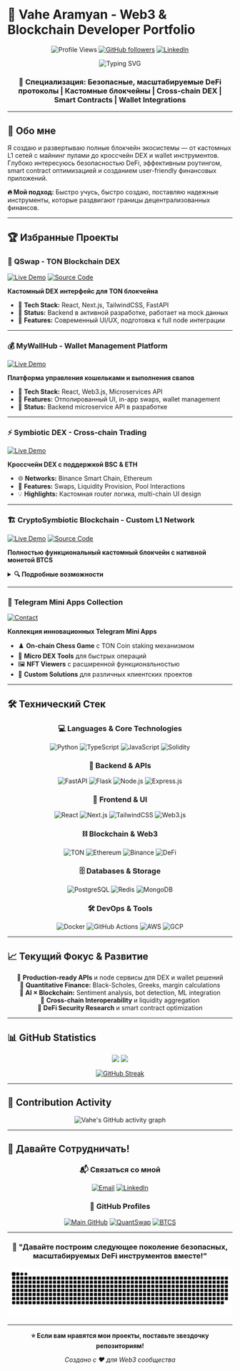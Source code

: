 # 🚀 Vahe Aramyan - Web3 & Blockchain Developer Portfolio

<div align="center">

![Profile Views](https://komarev.com/ghpvc/?username=Vahe327&color=blueviolet&style=flat-square&label=Profile+Views)
[![GitHub followers](https://img.shields.io/github/followers/Vahe327?style=social)](https://github.com/Vahe327)
[![LinkedIn](https://img.shields.io/badge/LinkedIn-Connect-blue?style=flat-square&logo=linkedin)](https://www.linkedin.com/in/vahe-aramyan-192272159)

<img src="https://readme-typing-svg.demolab.com?font=Fira+Code&size=22&duration=4000&pause=1000&color=6366F1&center=true&vCenter=true&width=600&lines=Full+Stack+Web3+Developer;Blockchain+%26+DeFi+Specialist;Smart+Contract+Developer;Custom+Blockchain+Creator" alt="Typing SVG" />

### 💫 **Специализация:** Безопасные, масштабируемые DeFi протоколы | Кастомные блокчейны | Cross-chain DEX | Smart Contracts | Wallet Integrations

</div>

---

## 🎯 **Обо мне**

Я создаю и развертываю полные блокчейн экосистемы — от кастомных L1 сетей с майнинг пулами до кроссчейн DEX и wallet инструментов. Глубоко интересуюсь безопасностью DeFi, эффективным роутингом, smart contract оптимизацией и созданием user-friendly финансовых приложений.

**🔥 Мой подход:** Быстро учусь, быстро создаю, поставляю надежные инструменты, которые раздвигают границы децентрализованных финансов.

---

## 🏆 **Избранные Проекты**

### 🌟 **QSwap** - TON Blockchain DEX
[![Live Demo](https://img.shields.io/badge/🚀_Live_Demo-6366F1?style=for-the-badge&logo=rocket&logoColor=white)](https://qswap.fi)
[![Source Code](https://img.shields.io/badge/📦_Source_Code-181717?style=for-the-badge&logo=github&logoColor=white)](https://github.com/QuantSwap)

**Кастомный DEX интерфейс для TON блокчейна**
- 🔧 **Tech Stack:** React, Next.js, TailwindCSS, FastAPI
- 🔄 **Status:** Backend в активной разработке, работает на mock данных
- 🎯 **Features:** Современный UI/UX, подготовка к full node интеграции

---

### 💰 **MyWallHub** - Wallet Management Platform
[![Live Demo](https://img.shields.io/badge/🚀_Live_Demo-10B981?style=for-the-badge&logo=wallet&logoColor=white)](https://swap.mywallhub.online)

**Платформа управления кошельками и выполнения свапов**
- 🔧 **Tech Stack:** React, Web3.js, Microservices API
- 🎨 **Features:** Отполированный UI, in-app swaps, wallet management
- 🔄 **Status:** Backend microservice API в разработке

---

### ⚡ **Symbiotic DEX** - Cross-chain Trading
[![Live Demo](https://img.shields.io/badge/🚀_Live_Demo-F59E0B?style=for-the-badge&logo=exchange&logoColor=white)](https://dex.exsymbiotic.com)

**Кроссчейн DEX с поддержкой BSC & ETH**
- 🌐 **Networks:** Binance Smart Chain, Ethereum
- 🔧 **Features:** Swaps, Liquidity Provision, Pool Interactions
- 💡 **Highlights:** Кастомная router логика, multi-chain UI design

---

### 🏗️ **CryptoSymbiotic Blockchain** - Custom L1 Network
[![Live Demo](https://img.shields.io/badge/🚀_Live_Demo-8B5CF6?style=for-the-badge&logo=blockchain&logoColor=white)](https://cryptosymbiotic.com)
[![Source Code](https://img.shields.io/badge/📦_Source_Code-181717?style=for-the-badge&logo=github&logoColor=white)](https://github.com/btcsymbiotic)

**Полностью функциональный кастомный блокчейн с нативной монетой BTCS**

<details>
<summary><strong>🔍 Подробные возможности</strong></summary>

- 💰 **Native Coin:** BTCS token ecosystem
- 🏦 **Online Wallets:** Secure web-based wallet interface
- 🔍 **Blockchain Explorer:** Real-time transaction and block explorer
- ⛏️ **Mining Pool:** Distributed mining with reward system
- 🌐 **Full Node:** Complete block production and validation logic
- 📊 **Network Stats:** Real-time network statistics and metrics

</details>

---

### 📱 **Telegram Mini Apps Collection**
[![Contact](https://img.shields.io/badge/💬_Contact_for_Details-0088CC?style=for-the-badge&logo=telegram&logoColor=white)](https://t.me/Vahe327)

**Коллекция инновационных Telegram Mini Apps**
- ♟️ **On-chain Chess Game** с TON Coin staking механизмом
- 🔄 **Micro DEX Tools** для быстрых операций
- 🖼️ **NFT Viewers** с расширенной функциональностью
- 🎯 **Custom Solutions** для различных клиентских проектов

---

## 🛠️ **Технический Стек**

<div align="center">

### 💻 **Languages & Core Technologies**
![Python](https://img.shields.io/badge/Python-3776AB?style=for-the-badge&logo=python&logoColor=white)
![TypeScript](https://img.shields.io/badge/TypeScript-007ACC?style=for-the-badge&logo=typescript&logoColor=white)
![JavaScript](https://img.shields.io/badge/JavaScript-F7DF1E?style=for-the-badge&logo=javascript&logoColor=black)
![Solidity](https://img.shields.io/badge/Solidity-363636?style=for-the-badge&logo=solidity&logoColor=white)

### 🚀 **Backend & APIs**
![FastAPI](https://img.shields.io/badge/FastAPI-009688?style=for-the-badge&logo=fastapi&logoColor=white)
![Flask](https://img.shields.io/badge/Flask-000000?style=for-the-badge&logo=flask&logoColor=white)
![Node.js](https://img.shields.io/badge/Node.js-339933?style=for-the-badge&logo=nodedotjs&logoColor=white)
![Express.js](https://img.shields.io/badge/Express.js-000000?style=for-the-badge&logo=express&logoColor=white)

### 🎨 **Frontend & UI**
![React](https://img.shields.io/badge/React-20232A?style=for-the-badge&logo=react&logoColor=61DAFB)
![Next.js](https://img.shields.io/badge/Next.js-000000?style=for-the-badge&logo=nextdotjs&logoColor=white)
![TailwindCSS](https://img.shields.io/badge/Tailwind_CSS-38B2AC?style=for-the-badge&logo=tailwind-css&logoColor=white)
![Web3.js](https://img.shields.io/badge/Web3.js-F16822?style=for-the-badge&logo=web3dotjs&logoColor=white)

### ⛓️ **Blockchain & Web3**
![TON](https://img.shields.io/badge/TON-0088CC?style=for-the-badge&logo=telegram&logoColor=white)
![Ethereum](https://img.shields.io/badge/Ethereum-3C3C3D?style=for-the-badge&logo=ethereum&logoColor=white)
![Binance](https://img.shields.io/badge/Binance_Smart_Chain-F3BA2F?style=for-the-badge&logo=binance&logoColor=black)
![DeFi](https://img.shields.io/badge/DeFi_Protocols-FF6B6B?style=for-the-badge)

### 🗄️ **Databases & Storage**
![PostgreSQL](https://img.shields.io/badge/PostgreSQL-316192?style=for-the-badge&logo=postgresql&logoColor=white)
![Redis](https://img.shields.io/badge/Redis-DC382D?style=for-the-badge&logo=redis&logoColor=white)
![MongoDB](https://img.shields.io/badge/MongoDB-4EA94B?style=for-the-badge&logo=mongodb&logoColor=white)

### 🛠️ **DevOps & Tools**
![Docker](https://img.shields.io/badge/Docker-2496ED?style=for-the-badge&logo=docker&logoColor=white)
![GitHub Actions](https://img.shields.io/badge/GitHub_Actions-2088FF?style=for-the-badge&logo=github-actions&logoColor=white)
![AWS](https://img.shields.io/badge/AWS-232F3E?style=for-the-badge&logo=amazon-aws&logoColor=white)
![GCP](https://img.shields.io/badge/Google_Cloud-4285F4?style=for-the-badge&logo=google-cloud&logoColor=white)

</div>

---

## 📈 **Текущий Фокус & Развитие**

<div align="center">

🔹 **Production-ready APIs** и node сервисы для DEX и wallet решений  
🔹 **Quantitative Finance:** Black-Scholes, Greeks, margin calculations  
🔹 **AI × Blockchain:** Sentiment analysis, bot detection, ML integration  
🔹 **Cross-chain Interoperability** и liquidity aggregation  
🔹 **DeFi Security Research** и smart contract optimization  

</div>

---

## 📊 **GitHub Statistics**

<div align="center">

<img height="180em" src="https://github-readme-stats.vercel.app/api?username=Vahe327&show_icons=true&theme=react&include_all_commits=true&count_private=true"/>
<img height="180em" src="https://github-readme-stats.vercel.app/api/top-langs/?username=Vahe327&layout=compact&theme=react"/>

</div>

<div align="center">

[![GitHub Streak](https://github-readme-streak-stats.herokuapp.com/?user=Vahe327&theme=react)](https://git.io/streak-stats)

</div>

---

## 🌟 **Contribution Activity**

<div align="center">

![Vahe's GitHub activity graph](https://github-readme-activity-graph.vercel.app/graph?username=Vahe327&theme=react-dark&hide_border=true)

</div>

---

## 🤝 **Давайте Сотрудничать!**

<div align="center">

### 📬 **Связаться со мной**

[![Email](https://img.shields.io/badge/📧_Email-vahe327@gmail.com-EA4335?style=for-the-badge&logo=gmail&logoColor=white)](mailto:vahe327@gmail.com)
[![LinkedIn](https://img.shields.io/badge/💼_LinkedIn-Connect-0077B5?style=for-the-badge&logo=linkedin&logoColor=white)](https://www.linkedin.com/in/vahe-aramyan-192272159)

### 🔗 **GitHub Profiles**

[![Main GitHub](https://img.shields.io/badge/👨‍💻_Main_Profile-Vahe327-181717?style=for-the-badge&logo=github&logoColor=white)](https://github.com/Vahe327)
[![QuantSwap](https://img.shields.io/badge/🔄_QuantSwap-DEX_Projects-6366F1?style=for-the-badge&logo=github&logoColor=white)](https://github.com/QuantSwap)
[![BTCS](https://img.shields.io/badge/⛓️_BTCS-Blockchain_Projects-8B5CF6?style=for-the-badge&logo=github&logoColor=white)](https://github.com/btcsymbiotic)

</div>

---

<div align="center">

### 🚀 **"Давайте построим следующее поколение безопасных, масштабируемых DeFi инструментов вместе!"**

<img src="https://raw.githubusercontent.com/Platane/snk/output/github-contribution-grid-snake.svg" alt="Snake animation" />

---

**⭐ Если вам нравятся мои проекты, поставьте звездочку репозиториям!**

*Создано с ❤️ для Web3 сообщества*

</div>
